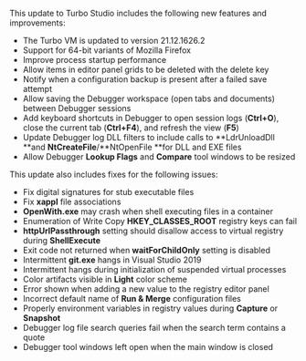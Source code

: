This update to Turbo Studio includes the following new features and improvements:

- The Turbo VM is updated to version 21.12.1626.2
- Support for 64-bit variants of Mozilla Firefox
- Improve process startup performance
- Allow items in editor panel grids to be deleted with the delete key
- Notify when a configuration backup is present after a failed save attempt
- Allow saving the Debugger workspace (open tabs and documents) between Debugger sessions
- Add keyboard shortcuts in Debugger to open session logs (**Ctrl+O**), close the current tab (**Ctrl+F4**), and refresh the view (**F5**)
- Update Debugger log DLL filters to include calls to **LdrUnloadDll **and **NtCreateFile**/**NtOpenFile **for DLL and EXE files
- Allow Debugger **Lookup Flags** and **Compare** tool windows to be resized

This update also includes fixes for the following issues:

- Fix digital signatures for stub executable files
- Fix **xappl** file associations
- **OpenWith.exe** may crash when shell executing files in a container
- Enumeration of Write Copy **HKEY_CLASSES_ROOT** registry keys can fail
- **httpUrlPassthrough** setting should disallow access to virtual registry during **ShellExecute**
- Exit code not returned when **waitForChildOnly** setting is disabled
- Intermittent **git.exe** hangs in Visual Studio 2019
- Intermittent hangs during initialization of suspended virtual processes
- Color artifacts visible in **Light** color scheme
- Error shown when adding a new value to the registry editor panel
- Incorrect default name of **Run & Merge** configuration files
- Properly environment variables in registry values during **Capture** or **Snapshot**
- Debugger log file search queries fail when the search term contains a quote
- Debugger tool windows left open when the main window is closed



